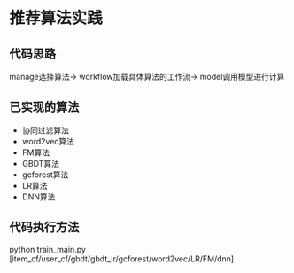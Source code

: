 # 推荐算法实践

## 代码思路

manage选择算法-> workflow加载具体算法的工作流-> model调用模型进行计算

 

## 已实现的算法

- 协同过滤算法
- word2vec算法
- FM算法
- GBDT算法
- gcforest算法
- LR算法
- DNN算法



## 代码执行方法

python train_main.py [item_cf/user_cf/gbdt/gbdt_lr/gcforest/word2vec/LR/FM/dnn]
